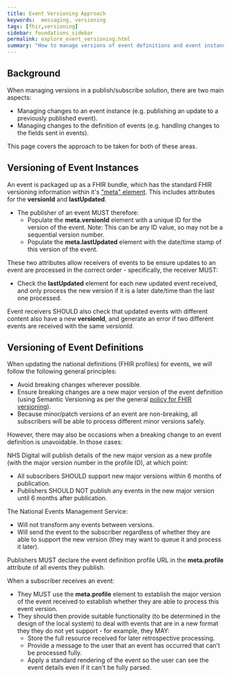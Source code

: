 ```yaml
---
title: Event Versioning Approach
keywords:  messaging, versioning
tags: [fhir,versioning]
sidebar: foundations_sidebar
permalink: explore_event_versioning.html
summary: "How to manage versions of event definitions and event instances"
---
```


## Background ##

When managing versions in a publish/subscribe solution, there are two main aspects:

- Managing changes to an event instance (e.g. publishing an update to a previously published event).
- Managing changes to the definition of events (e.g. handling changes to the fields sent in events).

This page covers the approach to be taken for both of these areas.

## Versioning of Event Instances ##

An event is packaged up as a FHIR bundle, which has the standard FHIR versioning information within it's ["meta" element](https://www.hl7.org/fhir/resource.html#Meta). This includes attributes for the **versionId** and **lastUpdated**.

- The publisher of an event MUST therefore:
	- Populate the **meta.versionId** element with a unique ID for the version of the event. Note: This can be any ID value, so may not be a sequential version number.
	- Populate the **meta.lastUpdated** element with the date/time stamp of this version of the event.

These two attributes allow receivers of events to be ensure updates to an event are processed in the correct order - specifically, the receiver MUST:

- Check the **lastUpdated** element for each new updated event received, and only process the new version if it is a later date/time than the last one processed.

Event receivers SHOULD also check that updated events with different content also have a new **versionId**, and generate an error if two different events are received with the same **versionId*.*

## Versioning of Event Definitions ##

When updating the national definitions (FHIR profiles) for events, we will follow the following general principles:

- Avoid breaking changes wherever possible.
- Ensure breaking changes are a new major version of the event definition (using Semantic Versioning as per the general [policy for FHIR versioning](https://developer.nhs.uk/apis/fhir-policy/versioning.html)).
- Because minor/patch versions of an event are non-breaking, all subscribers will be able to process different minor versions safely.

However, there may also be occasions when a breaking change to an event definition is unavoidable. In those cases:

NHS Digital will publish details of the new major version as a new profile (with the major version number in the profile ID), at which point:

- All subscribers SHOULD support new major versions within 6 months of publication.
- Publishers SHOULD NOT publish any events in the new major version until 6 months after publication.

The National Events Management Service:

- Will not transform any events between versions.
- Will send the event to the subscriber regardless of whether they are able to support the new version (they may want to queue it and process it later).

Publishers MUST declare the event definition profile URL in the **meta.profile** attribute of all events they publish.

When a subscriber receives an event:

- They MUST use the **meta.profile** element to establish the major version of the event received to establish whether they are able to process this event version.
- They should then provide suitable functionality (to be determined in the design of the local system) to deal with events that are in a new format they they do not yet support - for example, they MAY:
	- Store the full resource received for later retrospective processing.
	- Provide a message to the user that an event has occurred that can't be processed fully.
	- Apply a standard rendering of the event so the user can see the event details even if it can't be fully parsed.


